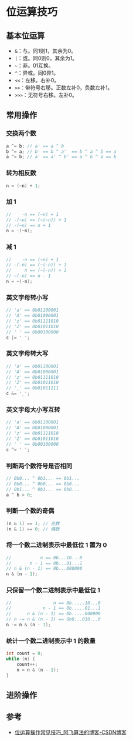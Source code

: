 # 位运算技巧


<!--more-->

## 基本位运算

- `&`：与。同1则1，其余为0。
- `|`：或。同0则0，其余为1。
- `~`：非。01互换。
- `^`：异或。同0异1。
- `<<`：左移。右补0。
- `>>`：带符号右移。正数左补0，负数左补1。
- `>>>`：无符号右移。左补0。

## 常用操作

### 交换两个数

```java
a ^= b; // a' == a ^ b
b ^= a; // b' == b ^ a'  == b ^ a ^ b == a
a ^= b; // a' == a' ^ b' == a ^ b ^ a == b
```

### 转为相反数

```java
n = (~n) + 1;
```

### 加 1

```java
//    -n == (~n) + 1
// -(~n) == (~(~n)) + 1
// -(~n) == n + 1
n = -(~n);
```

### 减 1

```java
//    -n == (~n) + 1
// -(-n) == (~(-n)) + 1
//     n == (~(-n)) + 1
// ~(-n) == n - 1
n = ~(-n);
```

### 英文字母转小写

```java
// 'a' == 0b01100001
// 'A' == 0b01000001
// 'z' == 0b01111010
// 'Z' == 0b01011010
// ' ' == 0b00100000
c |= ' ';
```

### 英文字母转大写

```java
// 'a' == 0b01100001
// 'A' == 0b01000001
// 'z' == 0b01111010
// 'Z' == 0b01011010
// '_' == 0b01011111
c &= '_';
```

### 英文字母大小写互转

```java
// 'a' == 0b01100001
// 'A' == 0b01000001
// 'z' == 0b01111010
// 'Z' == 0b01011010
// ' ' == 0b00100000
c ^= ' ';
```

### 判断两个数符号是否相同

```java
// 0b0... ^ 0b1... == 0b1...
// 0b0... ^ 0b0... == 0b0...
// 0b1... ^ 0b1... == 0b0...
a ^ b > 0;
```

### 判断一个数的奇偶

```java
(n & 1) == 1; // 奇数
(n & 1) == 0; // 偶数
```

### 将一个数二进制表示中最低位 1 置为 0

```java
//           n == 0b...10...0
//       n - 1 == 0b...01...1
// n & (n - 1) == 0b...000000
n & (n - 1);
```

### 只保留一个数二进制表示中最低位 1

```java
//                n == 0b.....10...0
//            n - 1 == 0b.....01...1
//      n & (n - 1) == 0b.....000000
// n -= n & (n - 1) == 0b0...010...0
n -= n & (n - 1);
```

### 统计一个数二进制表示中 1 的数量

```java
int count = 0;
while (n) {
    count++;
    n = n & (n - 1);
}
```

## 进阶操作

## 参考

- [位运算操作常见技巧_阿飞算法的博客-CSDN博客](https://blog.csdn.net/wat1r/article/details/114298873)

